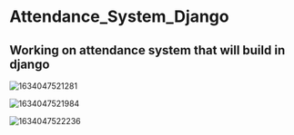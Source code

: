 # Attendance_System_Django

## Working on attendance system that will build in django

![1634047521281](https://github.com/Muhammad-Usama-07/Attendance_System_Django/assets/51862131/30a9f8c2-2703-4c90-8046-f60c49d8a658)

![1634047521984](https://github.com/Muhammad-Usama-07/Attendance_System_Django/assets/51862131/8ef2f03a-e606-4a39-b38e-b6a8d0b19b6e)

![1634047522236](https://github.com/Muhammad-Usama-07/Attendance_System_Django/assets/51862131/b090bf44-5016-444b-8c78-3de7159a627b)
